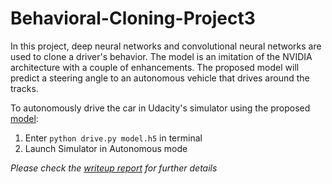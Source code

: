 # Behavioral-Cloning-Project3
In this project, deep neural networks and convolutional neural networks are used to clone a driver's behavior. The model is an imitation of the NVIDIA architecture with a couple of enhancements. The proposed model will predict a steering angle to an autonomous vehicle that drives around the tracks.

To autonomously drive the car in Udacity's simulator using the proposed [model](model.h5):

1. Enter `python drive.py model.h5` in terminal
2. Launch Simulator in Autonomous mode

*Please check the [writeup report](writeup_report.md) for further details*

